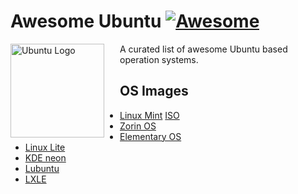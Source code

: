 # Awesome Ubuntu [![Awesome](https://cdn.rawgit.com/sindresorhus/awesome/d7305f38d29fed78fa85652e3a63e154dd8e8829/media/badge.svg)](https://github.com/sindresorhus/awesome)


<a href="https://www.ubuntu.com/">
<img src="https://design.ubuntu.com/wp-content/uploads/ubuntu-logo14.png" alt="Ubuntu Logo" align="left" style="margin-right: 25px" height=150>
</a>

A curated list of awesome Ubuntu based operation systems.

## OS Images
- [Linux Mint](https://linuxmint.com/) [ISO](https://linuxmint.com/download_all.php)
- [Zorin OS](https://zorinos.com/)
- [Elementary OS](https://elementary.io/)
- [Linux Lite](https://www.linuxliteos.com/)
- [KDE neon](https://neon.kde.org/)
- [Lubuntu](http://lubuntu.me/)
- [LXLE](http://lxle.net/)
